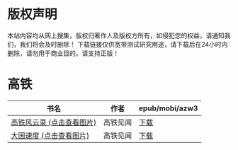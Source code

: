 # 版权声明

本站内容均从网上搜集，版权归著作人及版权方所有，如侵犯您的权益，请通知我们，我们将会及时删除！ 下载链接仅供宽带测试研究用途，请下载后在24小时内删除，请勿用于商业目的。请支持正版！

# 高铁

| 书名 | 作者 | epub/mobi/azw3 |
| --- | --- | --- |
| [高铁风云录 (点击查看图片)](https://www.dushupai.com/attachment/2024/06/02/b5ef8639594af74e.jpg) | 高铁见闻 | [下载](https://url89.ctfile.com/f/31084289-1357011880-d18366?p=8866) |
| [大国速度 (点击查看图片)](https://www.dushupai.com/attachment/2024/06/01/42788740e88b8182.jpg) | 高铁见闻 | [下载](https://url89.ctfile.com/f/31084289-1357008568-459c27?p=8866) |
